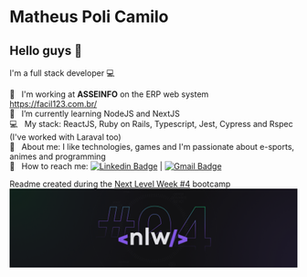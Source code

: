 <!--
**MatheusPoliCamilo/MatheusPoliCamilo** is a ✨ _special_ ✨ repository because its `README.md` (this file) appears on your GitHub profile.

Here are some ideas to get you started:

- 🔭 I’m currently working on ...
- 🌱 I’m currently learning ...
- 👯 I’m looking to collaborate on ...
- 🤔 I’m looking for help with ...
- 💬 Ask me about ...
- 📫 How to reach me: ...
- 😄 Pronouns: ...
- ⚡ Fun fact: ...
-->

# Matheus Poli Camilo

## Hello guys 👋
I'm a full stack developer :computer:

 :rocket:  &nbsp; I'm working at **ASSEINFO** on the ERP web system https://facil123.com.br/
 <br/> :purple_heart: &nbsp; I’m currently learning NodeJS and NextJS
 <br/> :computer: &nbsp; My stack: ReactJS, Ruby on Rails, Typescript, Jest, Cypress and Rspec (I've worked with Laraval too)
 <br/> 💬  &nbsp; About me: I like technologies, games and I'm passionate about e-sports, animes and programming
 <br/> :email: &nbsp; How to reach me: [![Linkedin Badge](https://img.shields.io/badge/-MatheusPoli-blue?style=flat-square&logo=Linkedin&logoColor=white&link=https://www.linkedin.com/in/matheus-poli/)](https://www.linkedin.com/in/matheus-poli/) 
| 
[![Gmail Badge](https://img.shields.io/badge/-matheuspolicamilo@gmail.com-c14438?style=flat-square&logo=Gmail&logoColor=white&link=mailto:matheuspolicamilo@gmail.com)](mailto:matheuspolicamilo@gmail.com)

Readme created during the [Next Level Week #4](https://nextlevelweek.com/) bootcamp
[<img width="auto" src="https://raw.githubusercontent.com/MatheusPoliCamilo/MatheusPoliCamilo/main/NLW04_pack_divulgacao_-_Github.png">](https://nextlevelweek.com/)
